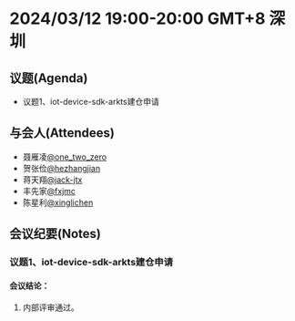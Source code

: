 # 2024/03/12 19:00-20:00 GMT+8  深圳

## 议题(Agenda)
- 议题1、iot-device-sdk-arkts建仓申请

## 与会人(Attendees) 
- 聂雁凌[@one_two_zero](https://gitee.com/one_two_zero)
- 贺张俭[@hezhangjian](https://gitee.com/hezhangjian)
- 蒋天翔[@jack-jtx](https://gitee.com/jack-jtx)
- 丰先家[@fxjmc](https://gitee.com/fxjmc)
- 陈星利[@xinglichen](https://gitee.com/xinglichen)

## 会议纪要(Notes)
### 议题1、iot-device-sdk-arkts建仓申请
#### 会议结论：
1) 内部评审通过。
